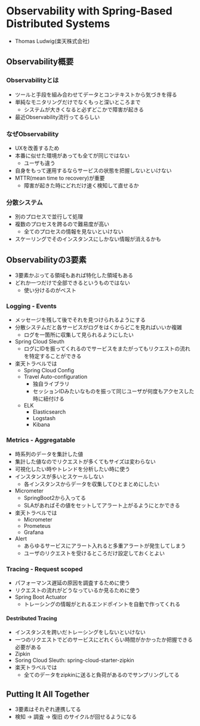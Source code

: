 # Observability with Spring-Based Distributed Systems

- Thomas Ludwig(楽天株式会社)

## Observability概要

### Observabilityとは

- ツールと手段を組み合わせてデータとコンテキストから気づきを得る
- 単純なモニタリングだけでなくもっと深いところまで
    - システムが大きくなると必ずどこかで障害が起きる
- 最近Observability流行ってるらしい

### なぜObservability

- UXを改善するため
- 本番に似せた環境があっても全てが同じではない
    - ユーザも違う
- 自身をもって運用するならサービスの状態を把握しないといけない
- MTTR(mean time to recovery)が重要
    - 障害が起きた時にどれだけ速く検知して直せるか

### 分散システム

- 別のプロセスで並行して処理
- 複数のプロセスを跨るので難易度が高い
    - 全てのプロセスの情報を見ないといけない
- スケーリングでそのインスタンスにしかない情報が消えるかも


## Observabilityの3要素

- 3要素かぶってる領域もあれば特化した領域もある
- どれか一つだけで全部できるというものではない
    - 使い分けるのがベスト

### Logging - Events

- メッセージを残して後でそれを見つけられるようにする
- 分散システムだと各サービスがログをはくからどこを見ればいいか複雑
    - ログを一箇所に収集して見られるようにしたい
- Spring Cloud Sleuth
    - ログにIDを振ってくれるのでサービスをまたがってもリクエストの流れを特定することができる
- 楽天トラベルでは
    - Spring Cloud Config
    - Travel Auto-configuration
        - 独自ライブラリ
        - セッションIDみたいなものを振って同じユーザが何度もアクセスした時に紐付ける
    - ELK
        - Elasticsearch
        - Logstash
        - Kibana

### Metrics - Aggregatable

- 時系列のデータを集計した値
- 集計した値なのでリクエストが多くてもサイズは変わらない
- 可視化したい時やトレンドを分析したい時に使う
- インスタンスが多いとスケールしない
    - 各インスタンスからデータを収集してひとまとめにしたい
- Micrometer
    - SpringBoot2から入ってる
    - SLAがあればその値をセットしてアラート上がるようにとかできる
- 楽天トラベルでは
    - Micrometer
    - Prometeus
    - Grafana
- Alert
    - あらゆるサービスにアラート入れると多重アラートが発生してしまう
    - ユーザのリクエストを受けるところだけ設定しておくとよい

### Tracing - Request scoped

- パフォーマンス遅延の原因を調査するために使う
- リクエストの流れがどうなっているか見るために使う
- Spring Boot Actuator
    - トレーシングの情報がとれるエンドポイントを自動で作ってくれる

#### Destributed Tracing

- インスタンスを跨いだトレーシングをしないといけない
- 一つのリクエストでどのサービスにどれくらい時間がかかったか把握できる必要がある
- Zipkin
- Soring Cloud Sleuth: spring-cloud-starter-zipkin
- 楽天トラベルでは
    - 全てのデータをzipkinに送ると負荷があるのでサンプリングしてる

## Putting It All Together

- 3要素はそれぞれ連携してる
- 検知 -> 調査 -> 復旧 のサイクルが回せるようになる
